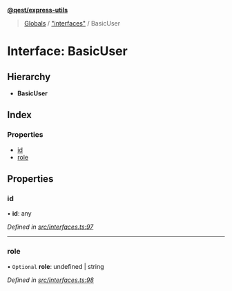 **[@qest/express-utils](../README.md)**

> [Globals](../README.md) / ["interfaces"](../modules/_interfaces_.md) / BasicUser

# Interface: BasicUser

## Hierarchy

* **BasicUser**

## Index

### Properties

* [id](_interfaces_.basicuser.md#id)
* [role](_interfaces_.basicuser.md#role)

## Properties

### id

•  **id**: any

*Defined in [src/interfaces.ts:97](https://github.com/qest-cz/express-utils/blob/e9e3add/src/interfaces.ts#L97)*

___

### role

• `Optional` **role**: undefined \| string

*Defined in [src/interfaces.ts:98](https://github.com/qest-cz/express-utils/blob/e9e3add/src/interfaces.ts#L98)*
